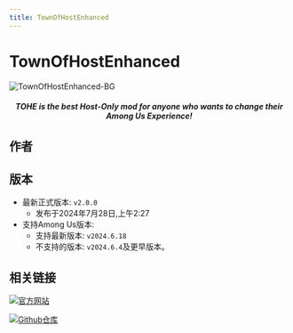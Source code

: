 ```yaml
---
title: TownOfHostEnhanced
---
```

# TownOfHostEnhanced
![TownOfHostEnhanced-BG](/Image/TownOfHostEnhanced.jpg)

<div align="center">
<h5>TOHE is the best Host-Only mod for anyone who wants to change their Among Us Experience!</h5>
</div>

<script setup>
import { VPTeamMembers } from 'vitepress/theme'

const members = [
  {
    avatar: '/Image/Moe.png',
    name: 'Moe',
    title: '开发者',
    links: [
      { icon: 'github', link: 'https://github.com/0xDrMoe' },
      { icon: 'x', link: 'https://x.com/0xDrMoe'}
    ]
  }
]

</script>

## 作者

<div align="center">
<VPTeamMembers size="small" :members="members" />
</div>

## 版本
- 最新正式版本: `v2.0.0`
  - 发布于2024年7月28日,上午2:27
- 支持Among Us版本:
    - 支持最新版本: `v2024.6.18`
    - 不支持的版本: `v2024.6.4`及更早版本。

## 相关链接
[![官方网站](https://badgen.net/badge/Web/Site/3AA675)](https://tohre.dev)

[![Github仓库](https://badgen.net/badge/Github/Repository/github?icon=github)](https://github.com/0xDrMoe/TownofHost-Enhanced)